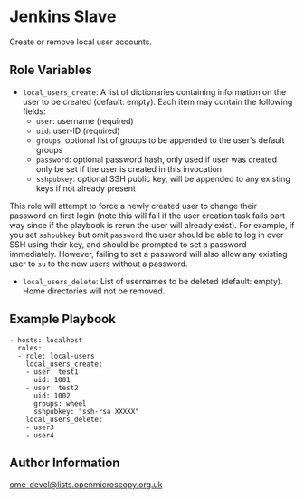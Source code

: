 Jenkins Slave
=============

Create or remove local user accounts.


Role Variables
--------------

- `local_users_create`: A list of dictionaries containing information on the user to be created (default: empty).
  Each item may contain the following fields:
  - `user`: username (required)
  - `uid`: user-ID (required)
  - `groups`: optional list of groups to be appended to the user's default groups
  - `password`: optional password hash, only used if user was created only be set if the user is created in this invocation
  - `sshpubkey`: optional SSH public key, will be appended to any existing keys if not already present

This role will attempt to force a newly created user to change their password on first login (note this will fail if the user creation task fails part way since if the playbook is rerun the user will already exist).
For example, if you set `sshpubkey` but omit `password` the user should be able to log in over SSH using their key, and should be prompted to set a password immediately.
However, failing to set a password will also allow any existing user to `su` to the new users without a password.

- `local_users_delete`: List of usernames to be deleted (default: empty). Home directories will not be removed.


Example Playbook
----------------

    - hosts: localhost
      roles:
      - role: local-users
        local_users_create:
        - user: test1
          uid: 1001
        - user: test2
          uid: 1002
          groups: wheel
          sshpubkey: "ssh-rsa XXXXX"
        local_users_delete:
        - user3
        - user4

Author Information
------------------

ome-devel@lists.openmicroscopy.org.uk
